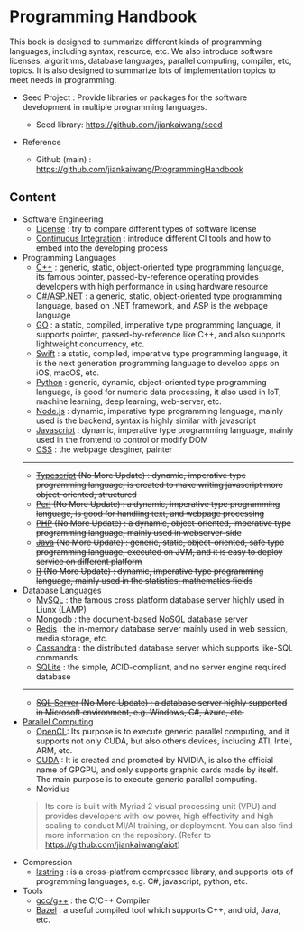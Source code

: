 # Programming Handbook



This book is designed to summarize different kinds of programming languages, including syntax, resource, etc. We also introduce software licenses, algorithms, database languages, parallel computing, compiler, etc, topics. It is also designed to summarize lots of implementation topics to meet needs in programming.



* Seed Project : Provide libraries or packages for the software development in multiple programming languages.

  * Seed library: https://github.com/jiankaiwang/seed

* Reference

  * Github (main) : https://github.com/jiankaiwang/ProgrammingHandbook


## Content


* Software Engineering
    * [License](license/) : try to compare different types of software license
    * [Continuous Integration](continuous_integration/) : introduce different CI tools and how to embed into the developing process
* Programming Languages
    * [C++](cpp/) : generic, static, object-oriented type programming language, its famous pointer, passed-by-reference operating provides developers with high performance in using hardware resource
    * [C#/ASP.NET](csharp/) : a generic, static, object-oriented type programming language, based on .NET framework, and ASP is the webpage language
    * [GO](go/) : a static, compiled, imperative type programming language, it supports pointer, passed-by-reference like C++, and also supports lightweight concurrency, etc.
    * [Swift](swift/) : a static, compiled, imperative type programming language, it is the next generation programming language to develop apps on iOS, macOS, etc.
    * [Python](python/) : generic, dynamic, object-oriented type programming language, is good for numeric data processing, it also used in IoT, machine learning, deep learning, web-server, etc.
    * [Node.js](nodejs/) : dynamic, imperative type programming language, mainly used is the backend, syntax is  highly similar with javascript
    * [Javascript](javascript/) : dynamic, imperative type programming language, mainly used in the frontend to control or modify DOM
    * [CSS](css/) : the webpage desginer, painter
    - - -
    * ~~[Typescript](typescript/) (No More Update) : dynamic, imperative type programming language, is created to make writing javascript more object-oriented, structured~~
    * ~~[Perl](perl/) (No More Update) : a dynamic, imperative type programming language, is good for handling text, and webpage processing~~
    * ~~[PHP](php/) (No More Update) : a dynamic, object-oriented, imperative type programming language, mainly used in webserver-side~~
    * ~~[Java](java/) (No More Update) : generic, static, object-oriented, safe type programming language, executed on JVM, and it is easy to deploy service on different platform~~    
    * ~~[R](rscript/) (No More Update) : dynamic, imperative type programming language, mainly used in the statistics, mathematics fields~~
* Database Languages
    * [MySQL](mysql/) : the famous cross platform database server highly used in Liunx (LAMP) 
    * [Mongodb](mongodb/) : the document-based NoSQL database server 
    * [Redis](redis/) : the in-memory database server mainly used in web session, media storage, etc. 
    * [Cassandra](cassandra/) : the distributed database server which supports like-SQL commands 
    * [SQLite](sqlite/) : the simple, ACID-compliant, and no server engine required database
    - - -
    * ~~[SQL Server](sqlserver/) (No More Update) : a database server highly supported in Microsoft environment, e.g. Windows, C#, Azure, etc.~~    
* [Parallel Computing](parallel/)
    * [OpenCL](opencl/): Its purpose is to execute generic parallel computing, and it supports not only CUDA, but also others devices, including ATI, Intel, ARM, etc.
    * [CUDA](cuda/) : It is created and promoted by NVIDIA, is also the official name of GPGPU, and only supports graphic cards made by itself. The main purpose is to execute  generic parallel computing.
    * Movidius
    > Its core is built with Myriad 2 visual processing unit (VPU) and provides developers with low power, high effectivity and high scaling to conduct MI/AI training, or deployment. You can also find more information on the repository. (Refer to https://github.com/jiankaiwang/aiot)
* Compression
    * [lzstring](LZ-string/) : is a cross-platfrom compressed library, and supports lots of programming languages, e.g. C#, javascript, python, etc.
* Tools
    * [gcc/g++](gccgpp/) : the C/C++ Compiler
    * [Bazel](bazel/) : a useful compiled tool which supports C++, android, Java, etc.




